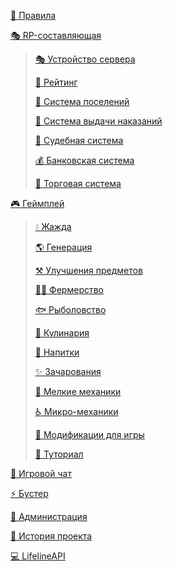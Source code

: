 [📙 Правила](https://raw.githubusercontent.com/LifelineMC/LifelineWiki/main/pages/rules.md)

[🎭 RP-составляющая](https://raw.githubusercontent.com/LifelineMC/LifelineWiki/main/pages/rp/index.md)

> [🎭 Устройство сервера](https://raw.githubusercontent.com/LifelineMC/LifelineWiki/main/pages/rp/core.md)
>
> [🔔 Рейтинг](https://raw.githubusercontent.com/LifelineMC/LifelineWiki/main/pages/rp/rating.md)
>
> [🏡 Система поселений](https://raw.githubusercontent.com/LifelineMC/LifelineWiki/main/pages/rp/towns.md)
>
> [🚨 Система выдачи наказаний](https://raw.githubusercontent.com/LifelineMC/LifelineWiki/main/pages/rp/police.md)
>
> [🔨 Судебная система](https://raw.githubusercontent.com/LifelineMC/LifelineWiki/main/pages/rp/law.md)
>
> [💰 Банковская система](https://raw.githubusercontent.com/LifelineMC/LifelineWiki/main/pages/rp/bank.md)
>
> [🛒 Торговая система](https://raw.githubusercontent.com/LifelineMC/LifelineWiki/main/pages/rp/shop.md)

[🎮 Геймплей](https://raw.githubusercontent.com/LifelineMC/LifelineWiki/main/pages/gameplay/index.md)

> [💧 Жажда](https://raw.githubusercontent.com/LifelineMC/LifelineWiki/main/pages/gameplay/thirst.md)
>
> [🌎 Генерация](https://raw.githubusercontent.com/LifelineMC/LifelineWiki/main/pages/gameplay/generation.md)
>
> [⚒ Улучшения предметов](https://raw.githubusercontent.com/LifelineMC/LifelineWiki/main/pages/gameplay/armor_quality_and_sharpening_state.md)
> 
> [👨‍🌾 Фермерство](https://raw.githubusercontent.com/LifelineMC/LifelineWiki/main/pages/gameplay/farming.md)
> 
> [🐟 Рыболовство](https://raw.githubusercontent.com/LifelineMC/LifelineWiki/main/pages/gameplay/fishing.md)
> 
> [🥑 Кулинария](https://raw.githubusercontent.com/LifelineMC/LifelineWiki/main/pages/gameplay/culinary.md)
> 
> [🧃 Напитки](https://raw.githubusercontent.com/LifelineMC/LifelineWiki/main/pages/gameplay/drinks.md)
> 
> [✨ Зачарования](https://raw.githubusercontent.com/LifelineMC/LifelineWiki/main/pages/gameplay/enchantments.md)
>
> [📂 Мелкие механики](https://raw.githubusercontent.com/LifelineMC/LifelineWiki/main/pages/gameplay/tiny_mechanics.md)
>
> [♿ Микро-механики](https://raw.githubusercontent.com/LifelineMC/LifelineWiki/main/pages/gameplay/tiny_mechanics.md)
>
> [🔱 Модификации для игры](https://raw.githubusercontent.com/LifelineMC/LifelineWiki/main/pages/gameplay/mods.md)
>
> [📝 Туториал](https://raw.githubusercontent.com/LifelineMC/LifelineWiki/main/pages/gameplay/tutorial.md)

[💬 Игровой чат](https://raw.githubusercontent.com/LifelineMC/LifelineWiki/main/pages/chat.md)

[⚡ Бустер](https://raw.githubusercontent.com/LifelineMC/LifelineWiki/main/pages/booster.md)

[👑 Администрация](https://raw.githubusercontent.com/LifelineMC/LifelineWiki/main/pages/admins.md)

[📜 История проекта](https://raw.githubusercontent.com/LifelineMC/LifelineWiki/main/pages/history.md)

[💻 LifelineAPI](https://raw.githubusercontent.com/LifelineMC/LifelineWiki/main/pages/api/index.md)